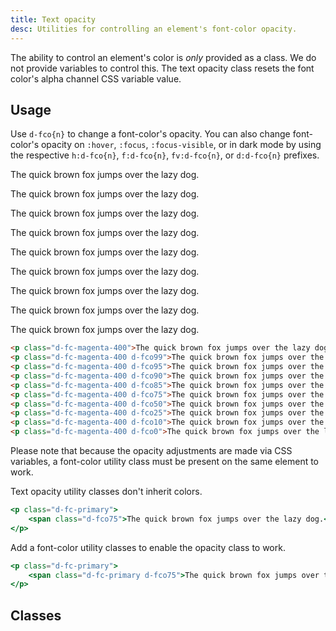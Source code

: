 ```yaml
---
title: Text opacity
desc: Utilities for controlling an element's font-color opacity.
---
```

The ability to control an element's color is <em>only</em> provided as a class. We do not provide variables to control this. The text opacity class resets the font color's alpha channel CSS variable value.

## Usage

Use `d-fco{n}` to change a font-color's opacity. You can also change font-color's opacity on `:hover`, `:focus`, `:focus-visible`, or in dark mode by using the respective `h:d-fco{n}`, `f:d-fco{n}`, `fv:d-fco{n}`, or `d:d-fco{n}` prefixes.

<code-well-header class="d-d-flex d-jc-center d-fd-column d-p24 d-bgc-magenta-100 d-w100p d-hmn102" custom>
  <p class="d-fs-300 d-fc-magenta-400">The quick brown fox jumps over the lazy dog.</p>
  <p class="d-fs-300 d-fc-magenta-400 d-fco99">The quick brown fox jumps over the lazy dog.</p>
  <p class="d-fs-300 d-fc-magenta-400 d-fco95">The quick brown fox jumps over the lazy dog.</p>
  <p class="d-fs-300 d-fc-magenta-400 d-fco90">The quick brown fox jumps over the lazy dog.</p>
  <p class="d-fs-300 d-fc-magenta-400 d-fco75">The quick brown fox jumps over the lazy dog.</p>
  <p class="d-fs-300 d-fc-magenta-400 d-fco50">The quick brown fox jumps over the lazy dog.</p>
  <p class="d-fs-300 d-fc-magenta-400 d-fco25">The quick brown fox jumps over the lazy dog.</p>
  <p class="d-fs-300 d-fc-magenta-400 d-fco10">The quick brown fox jumps over the lazy dog.</p>
  <p class="d-fs-300 d-fc-magenta-400 d-fco0">The quick brown fox jumps over the lazy dog.</p>
</code-well-header>

```html
<p class="d-fc-magenta-400">The quick brown fox jumps over the lazy dog.</p>
<p class="d-fc-magenta-400 d-fco99">The quick brown fox jumps over the lazy dog.</p>
<p class="d-fc-magenta-400 d-fco95">The quick brown fox jumps over the lazy dog.</p>
<p class="d-fc-magenta-400 d-fco90">The quick brown fox jumps over the lazy dog.</p>
<p class="d-fc-magenta-400 d-fco85">The quick brown fox jumps over the lazy dog.</p>
<p class="d-fc-magenta-400 d-fco75">The quick brown fox jumps over the lazy dog.</p>
<p class="d-fc-magenta-400 d-fco50">The quick brown fox jumps over the lazy dog.</p>
<p class="d-fc-magenta-400 d-fco25">The quick brown fox jumps over the lazy dog.</p>
<p class="d-fc-magenta-400 d-fco10">The quick brown fox jumps over the lazy dog.</p>
<p class="d-fc-magenta-400 d-fco0">The quick brown fox jumps over the lazy dog.</p>
```

Please note that because the opacity adjustments are made via CSS variables, a font-color utility class must be present on the same element to work.

<div class="d-fw-bold d-d-flex d-ai-center d-lh20 d-mt16">
  <icon-close class="d-w24 d-h24 d-p2 d-bar-circle d-bgc-red-100 d-fc-red-200" />
  <span class="d-ml8">Text opacity utility classes don't inherit colors.</span>
</div>

<!-- Is important to have a blank line between div and ```html -->
<div  class="d-bgc-black-700 d-bar8">
  <div  class="d-p8 d-bgc-red-200 d-bgo25 d-bar8">

  ```jsx
  <p class="d-fc-primary">
      <span class="d-fco75">The quick brown fox jumps over the lazy dog.</span>
  </p>
  ```

  </div>
</div>

<div class="d-fw-bold d-d-flex d-ai-center d-lh20 d-mt16">
  <icon-checkmark class="d-w24 d-h24 d-p2 d-bar-circle d-bgc-green-100 d-fc-green-300" />
  <span class="d-ml8">Add a font-color utility classes to enable the opacity class to work.</span>
</div>

<!-- Is important to have a blank line between div and ```html -->
<div  class="d-bgc-black-700 d-bar8">
  <div  class="d-p8 d-bgc-green-200 d-bgo25 d-bar8">

  ```jsx
  <p class="d-fc-primary">
      <span class="d-fc-primary d-fco75">The quick brown fox jumps over the lazy dog.</span>
  </p>
  ```

  </div>
</div>

<script setup>
  import { opacity } from '@data/type.json';
</script>

## Classes

<utility-class-table>
  <template #content>
    <tbody>
      <tr v-for="i in opacity">
        <th scope="row" class="d-ff-mono d-fc-purple-400 d-fw-normal d-fs-100">.d-fco{{ i }}</th>
        <td class="d-ff-mono d-fs-100">--fco: {{ i }}% !important;</td>
      </tr>
    </tbody>
  </template>
</utility-class-table>
